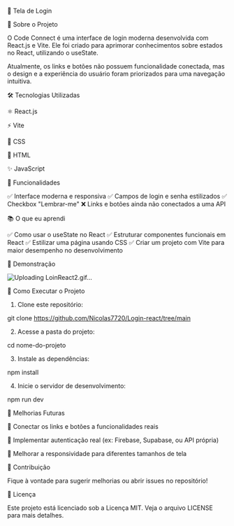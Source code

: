 🚀 Tela de Login


📌 Sobre o Projeto

O Code Connect é uma interface de login moderna desenvolvida com React.js e Vite. Ele foi criado para aprimorar conhecimentos sobre estados no React, utilizando o useState.

Atualmente, os links e botões não possuem funcionalidade conectada, mas o design e a experiência do usuário foram priorizados para uma navegação intuitiva.

🛠 Tecnologias Utilizadas

⚛ React.js

⚡ Vite

🎨 CSS

📄 HTML

✨ JavaScript


🎯 Funcionalidades

✅ Interface moderna e responsiva
✅ Campos de login e senha estilizados
✅ Checkbox "Lembrar-me"
❌ Links e botões ainda não conectados a uma API

📚 O que eu aprendi

✅ Como usar o useState no React
✅ Estruturar componentes funcionais em React
✅ Estilizar uma página usando CSS
✅ Criar um projeto com Vite para maior desempenho no desenvolvimento

📸 Demonstração

![Uploading LoinReact2.gif…]()

🚀 Como Executar o Projeto

1. Clone este repositório:

git clone https://github.com/Nicolas7720/Login-react/tree/main


2. Acesse a pasta do projeto:

cd nome-do-projeto


3. Instale as dependências:

npm install


4. Inicie o servidor de desenvolvimento:

npm run dev



📌 Melhorias Futuras

🔗 Conectar os links e botões a funcionalidades reais

🔐 Implementar autenticação real (ex: Firebase, Supabase, ou API própria)

📱 Melhorar a responsividade para diferentes tamanhos de tela


🤝 Contribuição

Fique à vontade para sugerir melhorias ou abrir issues no repositório!

📄 Licença

Este projeto está licenciado sob a Licença MIT. Veja o arquivo LICENSE para mais detalhes.
